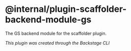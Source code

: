# @internal/plugin-scaffolder-backend-module-gs

The GS backend module for the scaffolder plugin.

_This plugin was created through the Backstage CLI_
